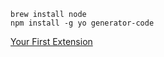 ```shell
brew install node
npm install -g yo generator-code
```

[Your First Extension](https://code.visualstudio.com/api/get-started/your-first-extension)